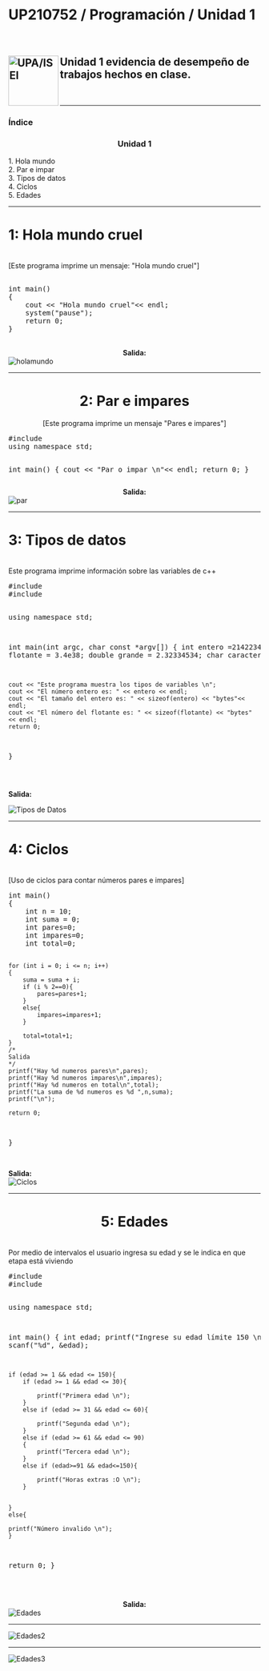# UP210752 / Programación / Unidad 1
<br>
<h2>
<img src="img/upa.jpeg" align ="left" width="100" height="100" alt="UPA/ISEI" >
Unidad 1 evidencia de desempeño de trabajos hechos en clase.
</h2>
<br>


---
<h3>Índice</h3>
<h3 align="middle">Unidad 1</h3>
1. Hola mundo <br>
2. Par e impar<br>
3. Tipos de datos <br>
4. Ciclos<br>
5. Edades<br>

---
<h1><b>1: Hola mundo cruel</b></h1>
<br>[Este programa imprime un mensaje: "Hola mundo cruel"]

<pre>

int main()
{
    cout << "Hola mundo cruel"<< endl;
    system("pause");
    return 0;
} 
</pre><br>
<center >
<b>Salida:</b>
</center>

<img src="img/holamundo.png" alt="holamundo"> 


---

<center>
<h1><b>2: Par e impares</b><br></h1>
[Este programa imprime un mensaje "Pares e impares"]
</center>
<pre>
#include <iostream>
using namespace std;

int main()
{
    cout << "Par o impar \n"<< endl;
    return 0;
}
</pre>

<center>
<b>Salida:</b>
</center>
<img src="img/par.png" alt="par">
<p align="left">

---


<h1><b>3: Tipos de datos</b></h1>
<br>Este programa imprime información sobre las variables de c++ 
<pre>
#include <iostream>
#include <stdio.h>

using namespace std;

int main(int argc, char const *argv[])
{
    int entero =2142234;
    float flotante = 3.4e38;
    double grande = 2.32334534;
    char caracter = '@';

    cout << "Este programa muestra los tipos de variables \n";
    cout << "El número entero es: " << entero << endl;
    cout << "El tamaño del entero es: " << sizeof(entero) << "bytes"<< endl;
    cout << "El número del flotante es: " << sizeof(flotante) << "bytes" << endl;
    return 0;
}
</pre>

<br>

<b>Salida:</b>

<img src="img/datos.png" alt="Tipos de Datos">

--- 

<h1><b>4: Ciclos</b></h1>
<br>
[Uso de ciclos para contar números pares e impares]
<pre>
int main()
{
    int n = 10;
    int suma = 0;
    int pares=0;
    int impares=0;
    int total=0;


    for (int i = 0; i <= n; i++)
    {      
        suma = suma + i;
        if (i % 2==0){
            pares=pares+1;
        }
        else{
            impares=impares+1;
        }

        total=total+1;
    }
    /*
    Salida
    */
    printf("Hay %d numeros pares\n",pares);
    printf("Hay %d numeros impares\n",impares);
    printf("Hay %d numeros en total\n",total);
    printf("La suma de %d numeros es %d ",n,suma);
    printf("\n");

    return 0;
}
</pre>
<br>
<b>Salida:</b>
<br>
<img src="img/ciclos.png" ALT="Ciclos">

---
<center>
<h1><b>5: Edades</b></h1>
</center>
<br>
Por medio de intervalos el usuario ingresa su edad y se le indica en que etapa está viviendo
<br>
<pre>
#include <iostream>
#include <stdio.h>

using namespace std;

int main()
{
    int edad;
    printf("Ingrese su edad límite 150 \n");
    scanf("%d", &edad);
    
    if (edad >= 1 && edad <= 150){
        if (edad >= 1 && edad <= 30){

            printf("Primera edad \n");
        }
        else if (edad >= 31 && edad <= 60){

            printf("Segunda edad \n");
        }
        else if (edad >= 61 && edad <= 90)
        {
            printf("Tercera edad \n");
        }
        else if (edad>=91 && edad<=150){

            printf("Horas extras :O \n");
        }
    
        
    }
    else{

    printf("Número invalido \n");
    }

return 0;
}

</pre>

<br>
<center>
<b>Salida:</b>
</center>
<img src="img/edad.png" alt="Edades">
<br> 

--- 

<img src="img/edad2.png" alt="Edades2">

---

<img src="img/Edad3.png" alt="Edades3">